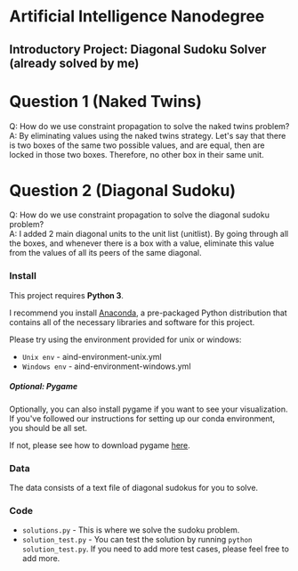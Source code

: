 # Artificial Intelligence Nanodegree
## Introductory Project: Diagonal Sudoku Solver (already solved by me)

# Question 1 (Naked Twins)
Q: How do we use constraint propagation to solve the naked twins problem?  
A: By eliminating values using the naked twins strategy. Let's say that there is two boxes of the same two possible values, and are equal, then are locked in those two boxes. Therefore, no other box in their same unit.

# Question 2 (Diagonal Sudoku)
Q: How do we use constraint propagation to solve the diagonal sudoku problem?  
A: I added 2 main diagonal units to the unit list (unitlist). By going through all the boxes, and whenever there is a box with a value, eliminate this value from the values of all its peers of the same diagonal.

### Install

This project requires **Python 3**.

I recommend you install [Anaconda](https://www.continuum.io/downloads), a pre-packaged Python distribution that contains all of the necessary libraries and software for this project.

Please try using the environment provided for unix or windows:
* `Unix env` - aind-environment-unix.yml
* `Windows env` - aind-environment-windows.yml

##### Optional: Pygame

Optionally, you can also install pygame if you want to see your visualization. If you've followed our instructions for setting up our conda environment, you should be all set.

If not, please see how to download pygame [here](http://www.pygame.org/download.shtml).

### Data

The data consists of a text file of diagonal sudokus for you to solve.

### Code
* `solutions.py` - This is where we solve the sudoku problem.
* `solution_test.py` - You can test the solution by running `python solution_test.py`. If you need to add more test cases, please feel free to add more.
